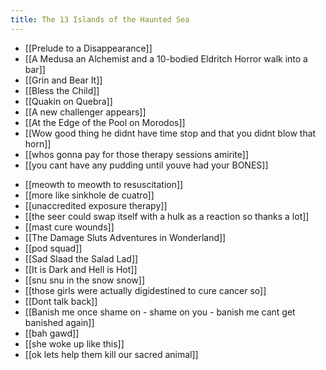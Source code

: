 ```yaml
---
title: The 13 Islands of the Haunted Sea
---
```


- [[Prelude to a Disappearance]]
- [[A Medusa an Alchemist and a 10-bodied Eldritch Horror walk into a bar]]
- [[Grin and Bear It]]
- [[Bless the Child]]
- [[Quakin on Quebra]]
- [[A new challenger appears]]
- [[At the Edge of the Pool on Morodos]]
- [[Wow good thing he didnt have time stop and that you didnt blow that horn]]
- [[whos gonna pay for those therapy sessions amirite]]
- [[you cant have any pudding until youve had your BONES]]
* [[meowth to meowth to resuscitation]]
* [[more like sinkhole de cuatro]]
* [[unaccredited exposure therapy]]
* [[the seer could swap itself with a hulk as a reaction so thanks a lot]]
* [[mast cure wounds]]
* [[The Damage Sluts Adventures in Wonderland]]
* [[pod squad]]
* [[Sad Slaad the Salad Lad]]
* [[It is Dark and Hell is Hot]]
* [[snu snu in the snow snow]]
* [[those girls were actually digidestined to cure cancer so]]
* [[Dont talk back]]
* [[Banish me once shame on - shame on you - banish me cant get banished again]]
* [[bah gawd]]
* [[she woke up like this]]
* [[ok lets help them kill our sacred animal]]